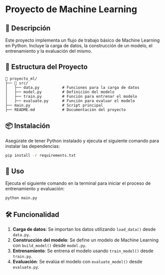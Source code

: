 # Proyecto de Machine Learning

## 📌 Descripción
Este proyecto implementa un flujo de trabajo básico de Machine Learning en Python. Incluye la carga de datos, la construcción de un modelo, el entrenamiento y la evaluación del mismo.

## 📂 Estructura del Proyecto
```
📂 proyecto_ml/
├── 📂 src/
│   ├── data.py          # Funciones para la carga de datos
│   ├── model.py         # Definición del modelo
│   ├── train.py         # Función para entrenar el modelo
│   ├── evaluate.py      # Función para evaluar el modelo
├── main.py              # Script principal
├── README.md            # Documentación del proyecto
```

## 📦 Instalación
Asegúrate de tener Python instalado y ejecuta el siguiente comando para instalar las dependencias:

```bash
pip install -r requirements.txt
```

## 🚀 Uso
Ejecuta el siguiente comando en la terminal para iniciar el proceso de entrenamiento y evaluación:

```bash
python main.py
```

## 🛠️ Funcionalidad
1. **Carga de datos**: Se importan los datos utilizando `load_data()` desde `data.py`.
2. **Construcción del modelo**: Se define un modelo de Machine Learning con `build_model()` desde `model.py`.
3. **Entrenamiento**: Se entrena el modelo usando `train_model()` desde `train.py`.
4. **Evaluación**: Se evalúa el modelo con `evaluate_model()` desde `evaluate.py`.



